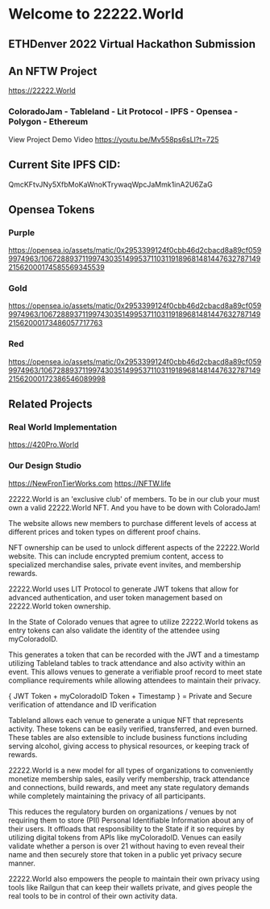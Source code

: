 # Welcome to 22222.World
## ETHDenver 2022 Virtual Hackathon Submission
## An NFTW Project

https://22222.World


### ColoradoJam - Tableland - Lit Protocol - IPFS - Opensea - Polygon - Ethereum

View Project Demo Video
https://youtu.be/Mv558ps6sLI?t=725

## Current Site IPFS CID: 
QmcKFtvJNy5XfbMoKaWnoKTrywaqWpcJaMmk1inA2U6ZaG

## Opensea Tokens

### Purple
https://opensea.io/assets/matic/0x2953399124f0cbb46d2cbacd8a89cf0599974963/106728893711997430351499537110311918968148144763278714921562000174585569345539

### Gold
https://opensea.io/assets/matic/0x2953399124f0cbb46d2cbacd8a89cf0599974963/106728893711997430351499537110311918968148144763278714921562000173486057717763

### Red
https://opensea.io/assets/matic/0x2953399124f0cbb46d2cbacd8a89cf0599974963/106728893711997430351499537110311918968148144763278714921562000172386546089998

## Related Projects
### Real World Implementation
https://420Pro.World

### Our Design Studio
https://NewFronTierWorks.com
https://NFTW.life

22222.World is an 'exclusive club' of members. To be in our club your must own a valid 22222.World NFT. And you have to be down with ColoradoJam!

The website allows new members to purchase different levels of access at different prices and token types on different proof chains.

NFT ownership can be used to unlock different aspects of the 22222.World website. This can include encrypted premium content, access to specialized merchandise sales, private event invites, and membership rewards.

22222.World uses LIT Protocol to generate JWT tokens that allow for advanced authentication, and user token management based on 22222.World token ownership.

In the State of Colorado venues that agree to utilize 22222.World tokens as entry tokens can also validate the identity of the attendee using myColoradoID.

This generates a token that can be recorded with the JWT and a timestamp utilizing Tableland tables to track attendance and also activity within an event. This allows venues to generate a verifiable proof record to meet state compliance requirements while allowing attendees to maintain their privacy.

{ JWT Token + myColoradoID Token + Timestamp } = Private and Secure verification of attendance and ID verification

Tableland allows each venue to generate a unique NFT that represents activity. These tokens can be easily verified, transferred, and even burned. These tables are also extensible to include business functions including serving alcohol, giving access to physical resources, or keeping track of rewards.

22222.World is a new model for all types of organizations to conveniently monetize membership sales, easily verify membership, track attendance and connections, build rewards, and meet any state regulatory demands while completely maintaining the privacy of all participants.

This reduces the regulatory burden on organizations / venues by not requiring them to store (PII) Personal Identifiable Information about any of their users. It offloads that responsibility to the State if it so requires by utilizing digital tokens from APIs like myColoradoID. Venues can easily validate whether a person is over 21 without having to even reveal their name and then securely store that token in a public yet privacy secure manner.

22222.World also empowers the people to maintain their own privacy using tools like Railgun that can keep their wallets private, and gives people the real tools to be in control of their own activity data.